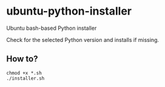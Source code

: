 # ubuntu-python-installer
Ubuntu bash-based Python installer

Check for the selected Python version and installs if missing.

## How to?

```
chmod +x *.sh
./installer.sh
```
